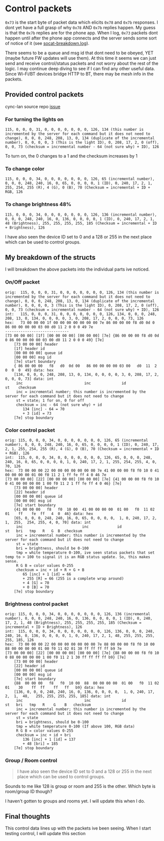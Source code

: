 # Control packets

`0x73` is the start byte of packet data which elicits `0x78` and `0x7b` responses. 
I dont yet have a full grasp of why `0x78` AND `0x7b` replies happen.
My guess is that the `0x7b` replies are for the phone app.
When I log, `0x73` packets dont happen until after the phone app connects and the server 
sends some sort of notice of it (see [socat-breakdown.log](./socat-breakdown.log)).

There seems to be a queue and msg id that dont need to be obeyed, YET (maybe future FW updates will use them).
At this time it seems we can just send and receive control/status packets and not worry about the rest of the logic.
I may continue deep diving to see if I can find any other useful data. Since Wi-Fi/BT devices bridge HTTP to BT, there may be mesh info in the packets.



## Provided control packets
cync-lan source repo [issue](https://github.com/iburistu/cync-lan/issues/1#issuecomment-1579559684)

### For turning the lights on
```
115, 0, 0, 0, 31, 0, 0, 0, 0, 0, 0, 0, 126, 134 (this number is incremented by the server for each command but it does not need to change), 0, 0, 0, 248, 208, 13, 0, 134 (duplicate of the incremental number), 0, 0, 0, 0, 3 (This is the light ID), 0, 208, 17, 2, 0 (off), 0, 0, 73 (checksum = incremental number - 64 (not sure why) + ID), 126
```
To turn on, the 0 changes to a 1 and the checksum increases by 1

### To change color
```
115, 0, 0, 0, 34, 0, 0, 0, 0, 0, 0, 0, 126, 65 (incremental number), 0, 0, 0, 248, 240, 16, 0, 65, 0, 0, 0, 0, 1 (ID), 0, 240, 17, 2, 1, 255, 254, 255 (R), 4 (G), 0 (B), 70 (Checksum = incremental + ID + RGB, 126
```

### To change brightness 48%
```
115, 0, 0, 0, 34, 0, 0, 0, 0, 0, 0, 0, 126, 136 (incremental number), 0, 0, 0, 248, 240, 16, 0, 136, 0, 0, 0, 0, 1 (ID), 0, 240, 17, 2, 1, 48 (Brightness), 255, 255, 255, 255, 185 (Checksum = incremental + ID + Brightness), 126
```

I have also seen the device ID set to 0 and a 128 or 255 in the next place which can be used to control groups.

## My breakdown of the structs
I will breakdown the above packets into the individual parts ive noticed.

### On/Off packet
```text
orig:  115, 0, 0, 0, 31, 0, 0, 0, 0, 0, 0, 0, 126, 134 (this number is incremented by the server for each command but it does not need to change), 0, 0, 0, 248, 208, 13, 0, 134 (duplicate of the incremental number), 0, 0, 0, 0, 3 (This is the light ID), 0, 208, 17, 2, 0 (off), 0, 0, 73 (checksum = incremental number - 64 (not sure why) + ID), 126
int:   115, 0, 0, 0, 31, 0, 0, 0, 0, 0, 0, 0, 126, 134, 0, 0, 0, 248, 208, 13, 0, 134, 0, 0, 0, 0, 3, 0, 208, 17, 2, 0, 0, 0, 73, 126
hex:   73 00 00 00 1f 00 00 00 00 00 00 00 7e 86 00 00 00 f8 d0 0d 0 86 00 00 00 00 03 00 d0 11 2 0 0 0 49 7e
-----------------------------
[73 00 00 00] [1f] [00 00 00 00] [00 00 00] [7e] {86 00 00 00 f8 d0 0d 0 86 00 00 00 00 03 00 d0 11 2 0 0 0 49} [7e]
    [73 00 00 00] header
    [1f] header id 
    [00 00 00 00] queue id
    [00 00 00] msg id 
    [7e] start boundary
    { 86 00 00 00   f8   d0  0d 00   86 00 00 00 00 03 00   d0  11  2  0  0  0  49} data: hex
    [134, 0, 0, 0, 248, 208, 13, 0, 134, 0, 0, 0, 0, 3, 0, 208, 17, 2, 0, 0, 0, 73] data: int
     inc                            inc              id                st    checksum
     inc = incremental number; this number is incremented by the server for each command but it does not need to change
     st = state; 1 for on, 0 for off
     checksum = inc - 64 (not sure why) + id
        134 [inc] - 64 = 70
        + 3 [id] = 73
    [7e] stop boundary
```

### Color control packet
```text
orig: 115, 0, 0, 0, 34, 0, 0, 0, 0, 0, 0, 0, 126, 65 (incremental number), 0, 0, 0, 248, 240, 16, 0, 65, 0, 0, 0, 0, 1 (ID), 0, 240, 17, 2, 1, 255, 254, 255 (R), 4 (G), 0 (B), 70 (Checksum = incremental + ID + RGB), 126
int:  115, 0, 0, 0, 34, 0, 0, 0, 0, 0, 0, 0, 126, 65, 0, 0, 0, 248, 240, 16, 0, 65, 0, 0, 0, 0, 1, 0, 240, 17, 2, 1, 255, 254, 255, 4, 0, 70, 126
hex:  73 00 00 00 22 00 00 00 00 00 00 00 7e 41 00 00 00 f8 f0 10 0 41 00 00 00 00 01 00 f0 11 2 1 ff fe ff 4 0 46 7e
[73 00 00 00] [22] [00 00 00 00] [00 00 00] [7e] {41 00 00 00 f8 f0 10 0 41 00 00 00 00 1 00 f0 11 2 1 ff fe ff 4 0 46} [7e]
    [73 00 00 00] header
    [22] header id 
    [00 00 00 00] queue id
    [00 00 00] msg id 
    [7e] start boundary
    {41 00 00 00   f8   f0  10 00  41 00 00 00 00  01 00   f0  11 02  01    ff    fe  ff   4  0  46} data: hex
    [65, 0, 0, 0, 248, 240, 16, 0, 65, 0, 0, 0, 0,  1, 0, 240, 17, 2,  1,  255,  254, 255, 4, 0, 70] data: int
     inc                           inc             id                 st   bri   tmp   R   G  B  checksum
     inc = incremental number; this number is incremented by the server for each command but it does not need to change
     st = state
     bri = brightness, should be 0-100
     tmp = white temperature 0-100, ive seen status packets that set temp to > 100 to signal it is an RGB status update. So, this makes sense.
     R G B = color values 0-255
     checksum = inc + id + R + G + B 
        65 [inc] + 1 [id] = 66
        + 255 [R] = 66 (255 is a complete wrap around)
        + 4 [G] = 70
        + 0 [B] = 70
    [7e] stop boundary
```

### Brightness control packet    

```text
orig: 115, 0, 0, 0, 34, 0, 0, 0, 0, 0, 0, 0, 126, 136 (incremental number), 0, 0, 0, 248, 240, 16, 0, 136, 0, 0, 0, 0, 1 (ID), 0, 240, 17, 2, 1, 48 (Brightness), 255, 255, 255, 255, 185 (Checksum = incremental + ID + Brightness), 126
int:  115, 0, 0, 0, 34, 0, 0, 0, 0, 0, 0, 0, 126, 136, 0, 0, 0, 248, 240, 16, 0, 136, 0, 0, 0, 0, 1, 0, 240, 17, 2, 1, 48, 255, 255, 255, 255, 185, 126
hex:  73 00 00 00 22 00 00 00 00 00 00 00 7e 88 00 00 00 f8 f0 10 00 88 00 00 00 00 01 00 f0 11 02 01 30 ff ff ff ff b9 7e
[73 00 00 00] [22] [00 00 00 00] [00 00 00] [7e] {88 00 00 00 f8 f0 10 0 88 00 00 00 00 1 00 f0 11 2 1 30 ff ff ff ff b9} [7e]
    [73 00 00 00] header
    [22] header id 
    [00 00 00 00] queue id
    [00 00 00] msg id 
    [7e] start boundary
    {88  00 00 00   f8   f0  10 00  88  00 00 00 00  01 00   f0  11 02  01    30    ff  ff    ff   ff   b9} data: hex
    [136, 0, 0, 0, 248, 240, 16, 0, 136, 0, 0, 0, 0,  1, 0, 240, 17, 2,  1,  48,   255, 255, 255, 255, 185] data: int
     inc                            inc              id                 st   bri   tmp   R    G    B   checksum
     inc = incremental number; this number is incremented by the server for each command but it does not need to change
     st = state
     bri = brightness, should be 0-100
     tmp = white temperature 0-100 (If above 100, RGB data)
     R G B = color values 0-255
     checksum = inc + id + bri 
        136 [inc] + 1 [id] = 137
        + 48 [bri] = 185
    [7e] stop boundary
```

### Group / Room control
> I have also seen the device ID set to 0 and a 128 or 255 in the next place which can be used to control groups.

Sounds to me like 128 is group or room and 255 is the other. Which byte is room/group ID though?

I haven't gotten to groups and rooms yet. I will update this when I do.

## Final thoughts

This control data lines up with the packets ive been seeing. When I start testing control, I will update this section